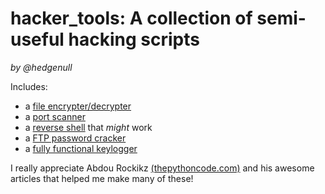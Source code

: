 # hacker_tools: A collection of semi-useful hacking scripts
*by @hedgenull*


Includes:
- a [file encrypter/decrypter](/crypto/crypto.py)
- a [port scanner](/port_scanner/port_scanner.py) 
- a [reverse shell](/reverse_shell) that *might* work
- a [FTP password cracker](/various/ftp_cracker.py)
- a [fully functional keylogger](/keylogger/keylogger.py)

I really appreciate Abdou Rockikz [(thepythoncode.com)](https://thepythoncode.com/) and his awesome articles that helped me make many of these!
